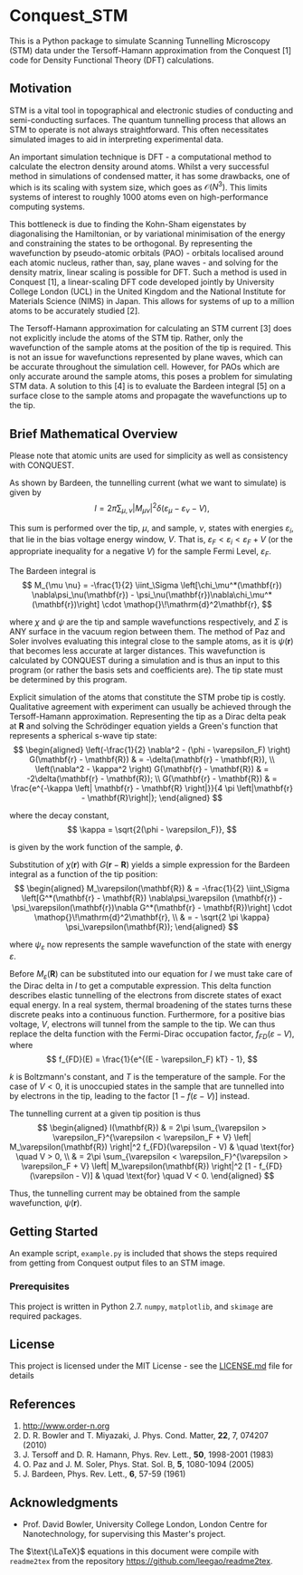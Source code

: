 # Conquest_STM

This is a Python package to simulate Scanning Tunnelling Microscopy (STM) data under the Tersoff-Hamann approximation from the Conquest [1] code for Density Functional Theory (DFT) calculations.

## Motivation

STM is a vital tool in topographical and electronic studies of conducting and semi-conducting surfaces. The quantum tunnelling process that allows an STM to operate is not always straightforward. This often necessitates simulated images to aid in interpreting experimental data.

An important simulation technique is DFT - a computational method to calculate the electron density around atoms. Whilst a very successful method in simulations of condensed matter, it has some drawbacks, one of which is its scaling with system size, which goes as $\mathcal{O}(N^3)$. This limits systems of interest to roughly 1000 atoms even on high-performance computing systems.

This bottleneck is due to finding the Kohn-Sham eigenstates by diagonalising the Hamiltonian, or by variational minimisation of the energy and constraining the states to be orthogonal. By representing the wavefunction by pseudo-atomic orbitals (PAO) - orbitals localised around each atomic nucleus, rather than, say, plane waves - and solving for the density matrix, linear scaling is possible for DFT. Such a method is used in Conquest [1], a linear-scaling DFT code developed jointly by University College London (UCL) in the United Kingdom and the National Institute for Materials Science (NIMS) in Japan. This allows for systems of up to a million atoms to be accurately studied [2].

The Tersoff-Hamann approximation for calculating an STM current [3] does not explicitly include the atoms of the STM tip. Rather, only the wavefunction of the sample atoms at the position of the tip is required. This is not an issue for wavefunctions represented by plane waves, which can be accurate throughout the simulation cell. However, for PAOs which are only accurate around the sample atoms, this poses a problem for simulating STM data. A solution to this [4] is to evaluate the Bardeen integral [5] on a surface close to the sample atoms and propagate the wavefunctions up to the tip.

## Brief Mathematical Overview

Please note that atomic units are used for simplicity as well as consistency with CONQUEST.

As shown by Bardeen, the tunnelling current (what we want to simulate) is given by
$$
    I = 2\pi \sum_{\mu, \nu} \left| M_{\mu \nu} \right|^2 \delta(\varepsilon_{\mu} - \varepsilon_{\nu} - V),
$$

This sum is performed over the tip, $\mu$, and sample, $\nu$, states with energies $\varepsilon_i$, that lie in the bias voltage energy window, $V$. That is, $\varepsilon_F < \varepsilon_i < \varepsilon_F + V$ (or the appropriate inequality for a negative $V$) for the sample Fermi Level, $\varepsilon_F$.

The Bardeen integral is
$$
    M_{\mu \nu} = -\frac{1}{2} \iint_\Sigma \left[\chi_\mu^*(\mathbf{r}) \nabla\psi_\nu(\mathbf{r}) - \psi_\nu(\mathbf{r})\nabla\chi_\mu^*(\mathbf{r})\right] \cdot \mathop{}\!\mathrm{d}^2\mathbf{r},
$$

where $\chi$ and $\psi$ are the tip and sample wavefunctions respectively, and $\Sigma$ is ANY surface in the vacuum region between them. The method of Paz and Soler involves evaluating this integral close to the sample atoms, as it is $\psi(\mathbf{r})$ that becomes less accurate at larger distances. This wavefunction is calculated by CONQUEST during a simulation and is thus an input to this program (or rather the basis sets and coefficients are). The tip state must be determined by this program.

Explicit simulation of the atoms that constitute the STM probe tip is costly. Qualitative agreement with experiment can usually be achieved through the Tersoff-Hamann approximation. Representing the tip as a Dirac delta peak at $\mathbf{R}$ and solving the Schrödinger equation yields a Green's function that represents a spherical s-wave tip state:
$$
    \begin{aligned}
        \left(-\frac{1}{2} \nabla^2 - (\phi - \varepsilon_F) \right) G(\mathbf{r} - \mathbf{R}) & = -\delta(\mathbf{r} - \mathbf{R}), \\
        \left(\nabla^2 -  \kappa^2 \right) G(\mathbf{r} - \mathbf{R}) & = -2\delta(\mathbf{r} - \mathbf{R}); \\
        G(\mathbf{r} - \mathbf{R}) & = \frac{e^{-\kappa \left| \mathbf{r} - \mathbf{R} \right|}}{4 \pi \left|\mathbf{r} - \mathbf{R}\right|};
    \end{aligned}
$$

where the decay constant,
$$
    \kappa = \sqrt{2(\phi - \varepsilon_F)},
$$

is given by the work function of the sample, $\phi$.


Substitution of $\chi(\mathbf{r})$ with $G(\mathbf{r} - \mathbf{R})$ yields a simple expression for the Bardeen integral as a function of the tip position:
$$
    \begin{aligned}
        M_\varepsilon(\mathbf{R}) & = -\frac{1}{2} \iint_\Sigma \left[G^*(\mathbf{r} - \mathbf{R}) \nabla\psi_\varepsilon (\mathbf{r}) - \psi_\varepsilon(\mathbf{r})\nabla G^*(\mathbf{r} - \mathbf{R})\right] \cdot \mathop{}\!\mathrm{d}^2\mathbf{r}, \\
        & = - \sqrt{2 \pi \kappa} \psi_\varepsilon(\mathbf{R});
    \end{aligned}
$$

where $\psi_\varepsilon$ now represents the sample wavefunction of the state with energy $\varepsilon$.

Before $M_\varepsilon(\mathbf{R})$ can be substituted into our equation for $I$ we must take care of the Dirac delta in $I$ to get a computable expression. This delta function describes elastic tunnelling of the electrons from discrete states of exact equal energy. In a real system, thermal broadening of the states turns these discrete peaks into a continuous function. Furthermore, for a positive bias voltage, $V$, electrons will tunnel from the sample to the tip. We can thus replace the delta function with the Fermi-Dirac occupation factor, $f_{FD}(\varepsilon - V)$, where
$$
    f_{FD}(E) = \frac{1}{e^{(E - \varepsilon_F) kT} - 1},
$$

$k$ is Boltzmann's constant, and $T$ is the temperature of the sample. For the case of $V < 0$, it is unoccupied states in the sample that are tunnelled into by electrons in the tip, leading to the factor $[1 - f(\varepsilon - V)]$ instead. 

The tunnelling current at a given tip position is thus
$$
    \begin{aligned}
        I(\mathbf{R}) & = 2\pi \sum_{\varepsilon > \varepsilon_F}^{\varepsilon < \varepsilon_F + V} \left| M_\varepsilon(\mathbf{R}) \right|^2 f_{FD}(\varepsilon - V) & \quad \text{for} \quad V > 0, \\
        & = 2\pi \sum_{\varepsilon < \varepsilon_F}^{\varepsilon > \varepsilon_F + V} \left| M_\varepsilon(\mathbf{R}) \right|^2 [1 - f_{FD}(\varepsilon - V)] & \quad \text{for} \quad V < 0.
    \end{aligned}
$$

Thus, the tunnelling current may be obtained from the sample wavefunction, $\psi(\mathbf{r})$.

## Getting Started

An example script, ```example.py``` is included that shows the steps required from getting from Conquest output files to an STM image.

### Prerequisites

This project is written in Python 2.7. ```numpy```, ```matplotlib```, and ```skimage``` are required packages.

## License

This project is licensed under the MIT License - see the [LICENSE.md](LICENSE.md) file for details

## References

1. <http://www.order-n.org>
2. D. R. Bowler and T. Miyazaki, J. Phys. Cond. Matter, **22**, 7, 074207 (2010)
3. J. Tersoff and D. R. Hamann, Phys. Rev. Lett., **50**, 1998-2001 (1983)
4. O. Paz and J. M. Soler, Phys. Stat. Sol. B, **5**, 1080-1094 (2005)
5. J. Bardeen, Phys. Rev. Lett., **6**, 57-59 (1961)

## Acknowledgments

* Prof. David Bowler, University College London, London Centre for Nanotechnology, for supervising this Master's project.

The $\text{\LaTeX}$ equations in this document were compile with ```readme2tex``` from the repository <https://github.com/leegao/readme2tex>.
